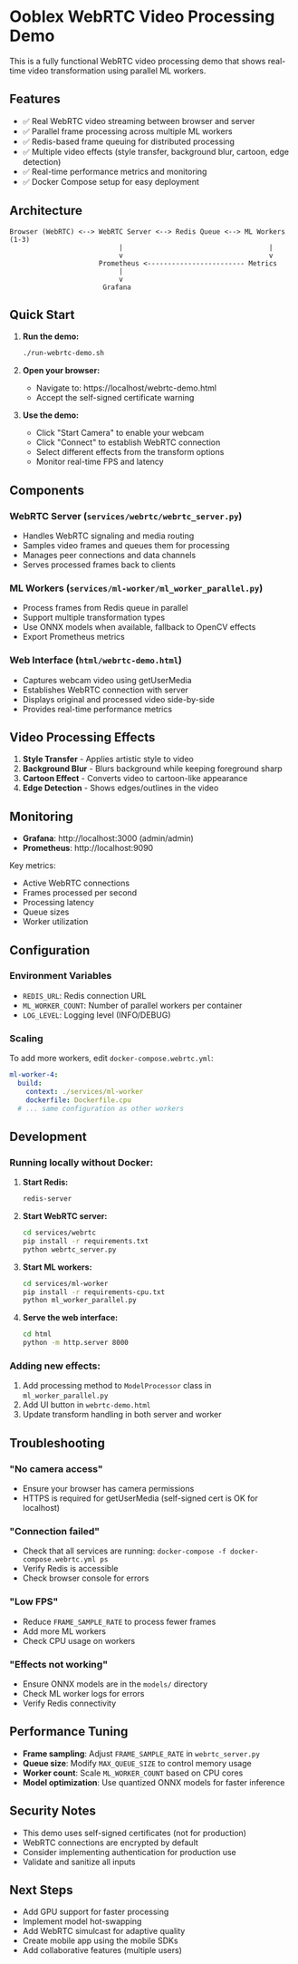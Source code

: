 # Ooblex WebRTC Video Processing Demo

This is a fully functional WebRTC video processing demo that shows real-time video transformation using parallel ML workers.

## Features

- ✅ Real WebRTC video streaming between browser and server
- ✅ Parallel frame processing across multiple ML workers
- ✅ Redis-based frame queuing for distributed processing
- ✅ Multiple video effects (style transfer, background blur, cartoon, edge detection)
- ✅ Real-time performance metrics and monitoring
- ✅ Docker Compose setup for easy deployment

## Architecture

```
Browser (WebRTC) <--> WebRTC Server <--> Redis Queue <--> ML Workers (1-3)
                           |                                    |
                           v                                    v
                      Prometheus <------------------------ Metrics
                           |
                           v
                       Grafana
```

## Quick Start

1. **Run the demo:**
   ```bash
   ./run-webrtc-demo.sh
   ```

2. **Open your browser:**
   - Navigate to: https://localhost/webrtc-demo.html
   - Accept the self-signed certificate warning

3. **Use the demo:**
   - Click "Start Camera" to enable your webcam
   - Click "Connect" to establish WebRTC connection
   - Select different effects from the transform options
   - Monitor real-time FPS and latency

## Components

### WebRTC Server (`services/webrtc/webrtc_server.py`)
- Handles WebRTC signaling and media routing
- Samples video frames and queues them for processing
- Manages peer connections and data channels
- Serves processed frames back to clients

### ML Workers (`services/ml-worker/ml_worker_parallel.py`)
- Process frames from Redis queue in parallel
- Support multiple transformation types
- Use ONNX models when available, fallback to OpenCV effects
- Export Prometheus metrics

### Web Interface (`html/webrtc-demo.html`)
- Captures webcam video using getUserMedia
- Establishes WebRTC connection with server
- Displays original and processed video side-by-side
- Provides real-time performance metrics

## Video Processing Effects

1. **Style Transfer** - Applies artistic style to video
2. **Background Blur** - Blurs background while keeping foreground sharp
3. **Cartoon Effect** - Converts video to cartoon-like appearance
4. **Edge Detection** - Shows edges/outlines in the video

## Monitoring

- **Grafana**: http://localhost:3000 (admin/admin)
- **Prometheus**: http://localhost:9090

Key metrics:
- Active WebRTC connections
- Frames processed per second
- Processing latency
- Queue sizes
- Worker utilization

## Configuration

### Environment Variables
- `REDIS_URL`: Redis connection URL
- `ML_WORKER_COUNT`: Number of parallel workers per container
- `LOG_LEVEL`: Logging level (INFO/DEBUG)

### Scaling
To add more workers, edit `docker-compose.webrtc.yml`:
```yaml
ml-worker-4:
  build:
    context: ./services/ml-worker
    dockerfile: Dockerfile.cpu
  # ... same configuration as other workers
```

## Development

### Running locally without Docker:

1. **Start Redis:**
   ```bash
   redis-server
   ```

2. **Start WebRTC server:**
   ```bash
   cd services/webrtc
   pip install -r requirements.txt
   python webrtc_server.py
   ```

3. **Start ML workers:**
   ```bash
   cd services/ml-worker
   pip install -r requirements-cpu.txt
   python ml_worker_parallel.py
   ```

4. **Serve the web interface:**
   ```bash
   cd html
   python -m http.server 8000
   ```

### Adding new effects:

1. Add processing method to `ModelProcessor` class in `ml_worker_parallel.py`
2. Add UI button in `webrtc-demo.html`
3. Update transform handling in both server and worker

## Troubleshooting

### "No camera access"
- Ensure your browser has camera permissions
- HTTPS is required for getUserMedia (self-signed cert is OK for localhost)

### "Connection failed"
- Check that all services are running: `docker-compose -f docker-compose.webrtc.yml ps`
- Verify Redis is accessible
- Check browser console for errors

### "Low FPS"
- Reduce `FRAME_SAMPLE_RATE` to process fewer frames
- Add more ML workers
- Check CPU usage on workers

### "Effects not working"
- Ensure ONNX models are in the `models/` directory
- Check ML worker logs for errors
- Verify Redis connectivity

## Performance Tuning

- **Frame sampling**: Adjust `FRAME_SAMPLE_RATE` in `webrtc_server.py`
- **Queue size**: Modify `MAX_QUEUE_SIZE` to control memory usage
- **Worker count**: Scale `ML_WORKER_COUNT` based on CPU cores
- **Model optimization**: Use quantized ONNX models for faster inference

## Security Notes

- This demo uses self-signed certificates (not for production)
- WebRTC connections are encrypted by default
- Consider implementing authentication for production use
- Validate and sanitize all inputs

## Next Steps

- Add GPU support for faster processing
- Implement model hot-swapping
- Add WebRTC simulcast for adaptive quality
- Create mobile app using the mobile SDKs
- Add collaborative features (multiple users)